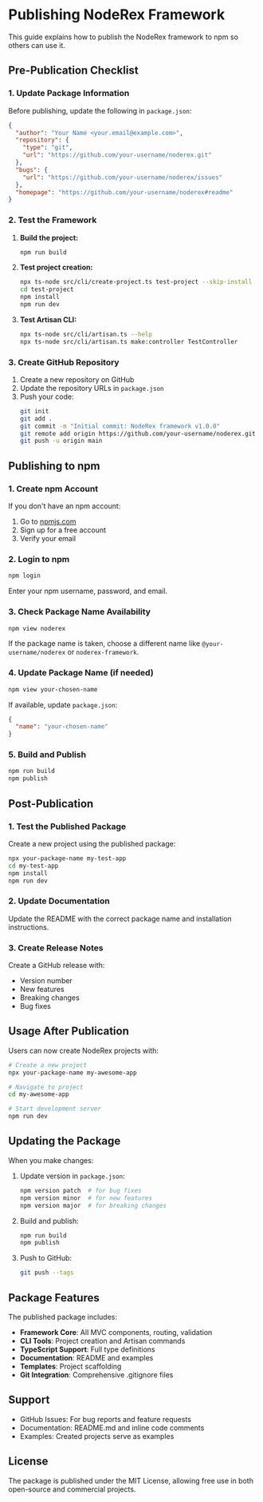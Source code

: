# Publishing NodeRex Framework

This guide explains how to publish the NodeRex framework to npm so others can use it.

## Pre-Publication Checklist

### 1. Update Package Information

Before publishing, update the following in `package.json`:

```json
{
  "author": "Your Name <your.email@example.com>",
  "repository": {
    "type": "git",
    "url": "https://github.com/your-username/noderex.git"
  },
  "bugs": {
    "url": "https://github.com/your-username/noderex/issues"
  },
  "homepage": "https://github.com/your-username/noderex#readme"
}
```

### 2. Test the Framework

1. **Build the project:**
   ```bash
   npm run build
   ```

2. **Test project creation:**
   ```bash
   npx ts-node src/cli/create-project.ts test-project --skip-install
   cd test-project
   npm install
   npm run dev
   ```

3. **Test Artisan CLI:**
   ```bash
   npx ts-node src/cli/artisan.ts --help
   npx ts-node src/cli/artisan.ts make:controller TestController
   ```

### 3. Create GitHub Repository

1. Create a new repository on GitHub
2. Update the repository URLs in `package.json`
3. Push your code:
   ```bash
   git init
   git add .
   git commit -m "Initial commit: NodeRex framework v1.0.0"
   git remote add origin https://github.com/your-username/noderex.git
   git push -u origin main
   ```

## Publishing to npm

### 1. Create npm Account

If you don't have an npm account:
1. Go to [npmjs.com](https://www.npmjs.com)
2. Sign up for a free account
3. Verify your email

### 2. Login to npm

```bash
npm login
```

Enter your npm username, password, and email.

### 3. Check Package Name Availability

```bash
npm view noderex
```

If the package name is taken, choose a different name like `@your-username/noderex` or `noderex-framework`.

### 4. Update Package Name (if needed)

```bash
npm view your-chosen-name
```

If available, update `package.json`:
```json
{
  "name": "your-chosen-name"
}
```

### 5. Build and Publish

```bash
npm run build
npm publish
```

## Post-Publication

### 1. Test the Published Package

Create a new project using the published package:

```bash
npx your-package-name my-test-app
cd my-test-app
npm install
npm run dev
```

### 2. Update Documentation

Update the README with the correct package name and installation instructions.

### 3. Create Release Notes

Create a GitHub release with:
- Version number
- New features
- Breaking changes
- Bug fixes

## Usage After Publication

Users can now create NodeRex projects with:

```bash
# Create a new project
npx your-package-name my-awesome-app

# Navigate to project
cd my-awesome-app

# Start development server
npm run dev
```

## Updating the Package

When you make changes:

1. Update version in `package.json`:
   ```bash
   npm version patch  # for bug fixes
   npm version minor  # for new features
   npm version major  # for breaking changes
   ```

2. Build and publish:
   ```bash
   npm run build
   npm publish
   ```

3. Push to GitHub:
   ```bash
   git push --tags
   ```

## Package Features

The published package includes:

- **Framework Core**: All MVC components, routing, validation
- **CLI Tools**: Project creation and Artisan commands
- **TypeScript Support**: Full type definitions
- **Documentation**: README and examples
- **Templates**: Project scaffolding
- **Git Integration**: Comprehensive .gitignore files

## Support

- GitHub Issues: For bug reports and feature requests
- Documentation: README.md and inline code comments
- Examples: Created projects serve as examples

## License

The package is published under the MIT License, allowing free use in both open-source and commercial projects.
